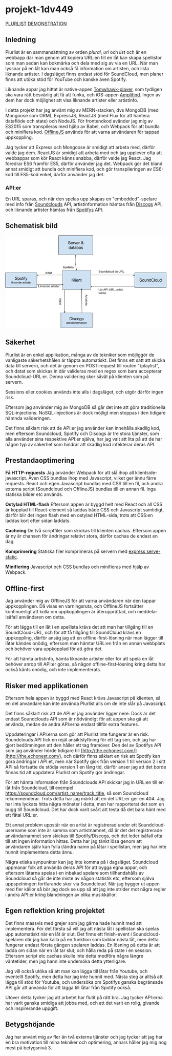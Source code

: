 # projekt-1dv449

[PLURLIST](http://plurlist.herokuapp.com/)
[DEMONSTRATION](https://www.youtube.com/watch?v=j8rHXYD0GXk)

## Inledning  
Plurlist är en sammansättning av orden *plural*, *url* och *list* och är en webbapp där man genom att kopiera URL:en till en låt kan skapa spellistor som man sedan kan bokmärka och dela med sig av via en URL. När man lyssnar på en låt kan man också få information om artisten, och lista liknande artister. I dagsläget finns endast stöd för SoundCloud, men planer finns att utöka stöd för YouTube och kanske även Spotify.

Liknande appar jag hittat är native-appen [Tomwhawk-player](https://www.tomahawk-player.org/), som tydligen ska vara rätt besvärlig att få att funka, och iOS-appen [Amplifind](http://www.amplifindapp.com/). Ingen av dem har dock möjlighet att visa liknande artister eller artistinfo.

I detta projekt har jag använt mig av MERN-stacken, dvs MongoDB (med Mongoose som ORM), ExpressJS, ReactJS (med Flux för att hantera dataflöde och state) och NodeJS. För frontendkod avänder jag mig av ES2015 som transpileras med hjälp av Babel, och Webpack för att bundla och minifiera kod. [OfflineJS](https://github.com/HubSpot/offline) används för att varna användaren för tappad uppkoppling.

Jag tycker att Express och Mongoose är smidigt att arbeta med, därför valde jag dem. ReactJS är smidigt att arbeta med och jag upplever ofta att webbappar som kör React känns snabba, därför valde jag React. Jag föredrar ES6 framför ES5, därför använder jag det. Webpack gör det bland annat smidigt att bundla och minifiera kod, och gör transpileringen av ES6-kod till ES5-kod enkel, därför använder jag det.

### API:er
En URL sparas, och när den spelas upp skapas en "embedded"-spelare med info från [Soundclouds](www.soundcloud.com) API, artistinformation hämtas från [Discogs](www.discogs.com) API, och liknande artister hämtas från [Spotifys](www.spotify.com) API.

## Schematisk bild  

![data flow](https://raw.githubusercontent.com/sk222sw/projekt-1dv449/master/dataflow.jpg)

## Säkerhet  
Plurlist är en enkel applikation, många av de tekniker som möjliggör de vanligaste säkerhetshålen är täppta automatiskt. Det finns ett sätt att skicka data till servern, och det är genom en POST-request till routen "/playlist", och datat som skickas in där valideras med en regex som bara accepterar Soundcloud-URL:er. Denna validering sker såväl på klienten som på servern. 

Sessions eller cookies används inte alls i dagsläget, och utgör därför ingen risk.

Eftersom jag använder mig av MongoDB så går det inte att göra traditionella SQL-injections. NoSQL-injections är dock möjligt men stoppas i den tidigare nämnda valideringen.

Det finns såklart risk att de API:er jag använder kan innehålla skadlig kod, men eftersom Soundcloud, Spotify och Discogs är tre stora tjänster, som alla använder sina respektive API:er själva, har jag valt att lita på att de har någon typ av säkerhet som hindrar att skadlig kod infekterar deras API.

## Prestandaoptimering  
**Få HTTP-requests** Jag använder Webpack för att slå ihop all klientside-javascript. Även CSS bundlas ihop med Javascript, vilket ger ännu färre requests. React och egen Javascript bundlas med CSS till en fil, och andra externa script (Soundcloud och OfflineJS) bundlas till en annan fil. Inga statiska bilder etc används.

**Ostylad HTML-flash** Eftersom appen är byggd helt med React och all CSS är kopplad till React-element så laddas både CSS och Javascript samtidigt, därför blir det ingen flash med en ostylad HTML-sida, trots att CSS:en laddas kort efter sidan laddats.

**Cachning** De två scriptfiler som skickas till klienten cachas. Eftersom appen är ny är chansen för ändringar relativt stora, därför cachas de endast en dag.

**Komprimering** Statiska filer komprimeras på servern med [express serve-static](https://github.com/expressjs/serve-static).

**Minifiering** Javascript och CSS bundlas och minifieras med hjälp av Webpack.

## Offline-first  
Jag använder mig av OfflineJS för att varna användaren när den tappar uppkopplingen. Då visas en varningsruta, och OfflineJS fortsätter kontinuerligt att kolla om uppkopplingen är återupprättad, och meddelar isåfall användaren om detta. 

För att lägga till en låt i en spellista krävs det att man har tillgång till en SoundCloud-URL, och för att få tillgång till SoundCloud krävs en uppkoppling, därför ansåg jag att en offline-first-lösning när man lägger till låtar kändes onödig, eftersom man hämtar URL:en från en annan webbplats och behöver vara uppkopplad för att göra det. 

För att hämta artistinfo, hämta liknande artister eller för att spela en låt behöver anrop till API:er göras, så någon offline-first-lösning kring detta har också känts onödig, och inte implementerats.

## Risker med applikationen  
Eftersom hela appen är byggd med React krävs Javascript på klienten, så en del användare kan inte använda Plurlist alls om de inte slår på Javascript.  

Det finns såklart risk att de API:er jag använder ligger nere. Dock är det endast Soundclouds API som är nödvändigt för att appen ska gå att använda, medan de andra API:erna endast tillför extra features.

Uppdateringar i API:erna som gör att Plurlist inte fungerar är en risk. Soundclouds API fick en rejäl ansiktslyftning för ett tag sen, och jag har gjort bedömningen att den håller ett tag framöver. Den del av Spotifys API som jag använder hörde tidigare till [http://the.echonest.com/](http://the.echonest.com/), och därför finns såklart en risk att Spotify kan göra ändringar i API:et, men när Spotify gick från version 1 till version 2 i sitt API så fortsatte de stödja version 1 en lång tid, därför anser jag att det borde finnas tid att uppdatera Plurlist om Spotify gör ändringar.

För att hämta information från Soundclouds API skickar jag in URL:en till en låt från Soundcloud, till exempel https://soundcloud.com/artist_name/track_title, så som Soundcloud rekommenderar. Trots detta har jag märkt att en del URL:er ger en 404. Jag har inte lyckats hitta några mönster i detta, men har rapporterat det som en bugg till Soundcloud. Det har dock varit svårt att testa då det bara hänt med ett fåtal URL:er.

Ett annat problem uppstår när en artist är registrerad under ett Soundcloud-username som inte är samma som artistnamnet, då är det det registrerade användarnamnet som skickas till Spotify/Discogs, och det leder isåfall ofta till att ingen information hittas. Detta har jag tänkt lösa genom att användaren själv kan fylla i/ändra namn på låtar i spellistan, men jag har inte hunnit implementera detta ännu.

Några etiska synpunkter kan jag inte komma på i dagsläget. Soundcloud uppmanar folk att använda deras API för att bygga egna appar, och eftersom låtarna spelas i en inbakad spelare som tillhandahålls av Soundcloud så går de inte miste av någon statistik etc, eftersom själva uppspelningen fortfarande sker via Soundcloud. När jag bygger ut appen med fler källor så bör jag dock se upp så att jag inte strider mot några regler i andra API:er kring blandningen av olika musikkällor.

## Egen reflektion kring projektet  
Det finns massvis med grejer som jag gärna hade hunnit med att implementera. För det första så vill jag att nästa låt i spellistan ska spelas upp automatiskt när en låt är slut. Det finns ett finish-event i Soundcloud-spelaren där jag kan kalla på en funktion som laddar nästa låt, men detta fungerar endast första gången spelaren laddas. En lösning på detta är att ladda om sidan när en låt tar slut, och hålla reda på state i en session. Eftersom script etc cachas skulle inte detta medföra några längre väntetider, men jag hann inte undersöka detta ytterligare.  

Jag vill också utöka så att man kan lägga till låtar från Youtube, och eventellt Spotify, men detta har jag inte hunnit med. Nästa steg är alltså att lägga till stöd för Youtube, och undersöka om Spotifys ganska begränsade API går att använda för att lägga till låtar från Spotify också.

Utöver detta tycker jag att arbetet har flutit på rätt bra. Jag tycker API:erna har varit ganska smidiga att jobba med, och att det varit en rolig, givande och inspirerande uppgift.

## Betygshöjande  
Jag har använt mig av fler än två externa tjänster och jag tycker att jag har en bra motivation till mina tekniker och optimering, annars håller jag mig nog mest på betygsnivå 3.
